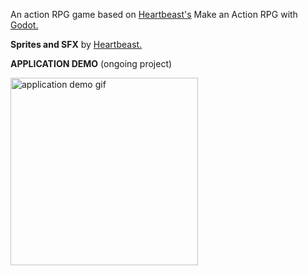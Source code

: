 An action RPG game based on [Heartbeast's](https://www.patreon.com/uheartbeast) Make an Action RPG with [Godot.](https://godotengine.org/)

**Sprites and SFX** by [Heartbeast.](https://courses.heartgamedev.com/) 

**APPLICATION DEMO** (ongoing project)

<img src="https://github.com/ephraaaaa/Action-RPG/blob/main/demo.gif" alt="application demo gif" width="300">



